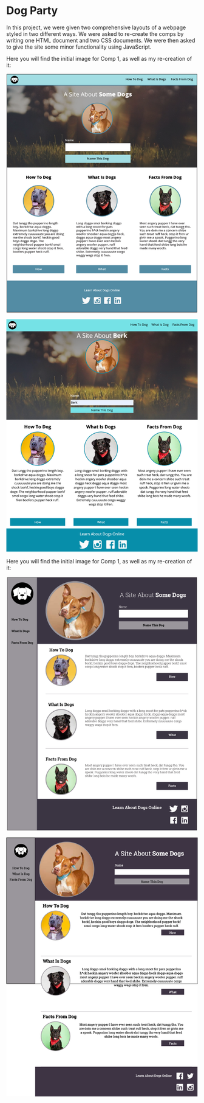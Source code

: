 <h1>Dog Party</h1>

<p>In this project, we were given two comprehensive layouts of a webpage styled in two different ways. We were asked to re-create the comps by writing one HTML document and two CSS documents. We were then asked to give the site some minor functionality using JavaScript. 

Here you will find the initial image for Comp 1, as well as my re-creation of it:</p>

![Comp 1 Initial](/images/comp1-initial.png)

![Comp 1 Final](/images/comp1-final.png)

<p>Here you will find the initial image for Comp 1, as well as my re-creation of it:</p>

![Comp 2 Initial](/images/comp2-initial.png)

![Comp 1 Final](/images/comp2-final.png)
